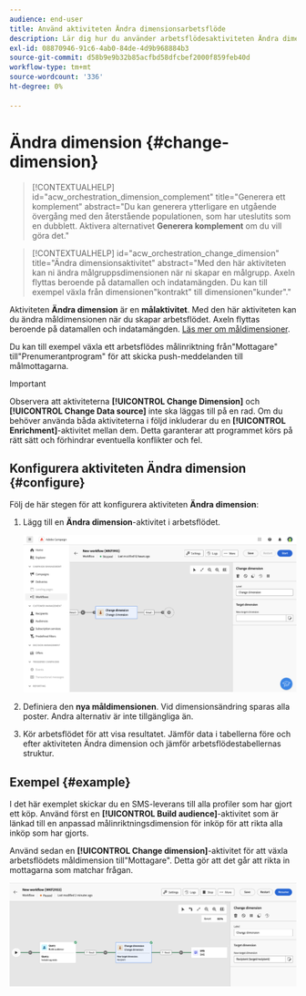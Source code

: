 ```yaml
---
audience: end-user
title: Använd aktiviteten Ändra dimensionsarbetsflöde
description: Lär dig hur du använder arbetsflödesaktiviteten Ändra dimension
exl-id: 08870946-91c6-4ab0-84de-4d9b968884b3
source-git-commit: d58b9e9b32b85acfbd58dfcbef2000f859feb40d
workflow-type: tm+mt
source-wordcount: '336'
ht-degree: 0%

---
```


# Ändra dimension {#change-dimension}

>[!CONTEXTUALHELP]
>id="acw_orchestration_dimension_complement"
>title="Generera ett komplement"
>abstract="Du kan generera ytterligare en utgående övergång med den återstående populationen, som har uteslutits som en dubblett. Aktivera alternativet **Generera komplement** om du vill göra det."

>[!CONTEXTUALHELP]
>id="acw_orchestration_change_dimension"
>title="Ändra dimensionsaktivitet"
>abstract="Med den här aktiviteten kan ni ändra målgruppsdimensionen när ni skapar en målgrupp. Axeln flyttas beroende på datamallen och indatamängden. Du kan till exempel växla från dimensionen&quot;kontrakt&quot; till dimensionen&quot;kunder&quot;."

Aktiviteten **Ändra dimension** är en **målaktivitet**. Med den här aktiviteten kan du ändra måldimensionen när du skapar arbetsflödet. Axeln flyttas beroende på datamallen och indatamängden. [Läs mer om måldimensioner](../../audience/about-recipients.md#targeting-dimensions).

Du kan till exempel växla ett arbetsflödes målinriktning från&quot;Mottagare&quot; till&quot;Prenumerantprogram&quot; för att skicka push-meddelanden till målmottagarna.

>[!IMPORTANT]
>
>Observera att aktiviteterna **[!UICONTROL Change Dimension]** och **[!UICONTROL Change Data source]** inte ska läggas till på en rad. Om du behöver använda båda aktiviteterna i följd inkluderar du en **[!UICONTROL Enrichment]**-aktivitet mellan dem. Detta garanterar att programmet körs på rätt sätt och förhindrar eventuella konflikter och fel.

## Konfigurera aktiviteten Ändra dimension {#configure}

Följ de här stegen för att konfigurera aktiviteten **Ändra dimension**:

1. Lägg till en **Ändra dimension**-aktivitet i arbetsflödet.

   ![Skärmbild som visar aktiviteten Ändra dimension som har lagts till i ett arbetsflöde](../assets/workflow-change-dimension.png)

1. Definiera den **nya måldimensionen**. Vid dimensionsändring sparas alla poster. Andra alternativ är inte tillgängliga än.

1. Kör arbetsflödet för att visa resultatet. Jämför data i tabellerna före och efter aktiviteten Ändra dimension och jämför arbetsflödestabellernas struktur.

## Exempel {#example}

I det här exemplet skickar du en SMS-leverans till alla profiler som har gjort ett köp. Använd först en **[!UICONTROL Build audience]**-aktivitet som är länkad till en anpassad målinriktningsdimension för inköp för att rikta alla inköp som har gjorts.

Använd sedan en **[!UICONTROL Change dimension]**-aktivitet för att växla arbetsflödets måldimension till&quot;Mottagare&quot;. Detta gör att det går att rikta in mottagarna som matchar frågan.

![Skärmbild som visar ett exempel på aktiviteten Ändra dimension som används i ett arbetsflöde](../assets/workflow-change-dimension-example.png)